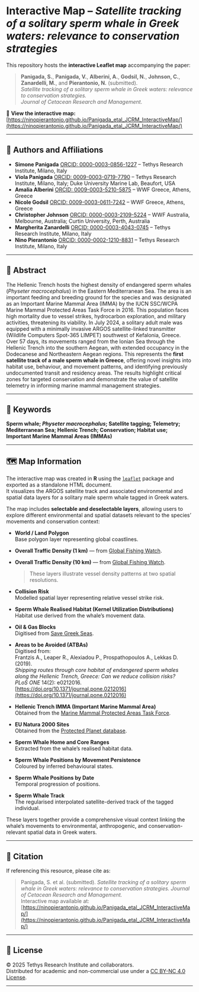 # Interactive Map – *Satellite tracking of a solitary sperm whale in Greek waters: relevance to conservation strategies*

This repository hosts the **interactive Leaflet map** accompanying the paper:

> **Panigada, S.**, **Panigada, V.**, **Alberini, A.**, **Godsil, N.**, **Johnson, C.**, **Zanardelli, M.**, and **Pierantonio, N.** (submitted).  
> *Satellite tracking of a solitary sperm whale in Greek waters: relevance to conservation strategies.*  
> *Journal of Cetacean Research and Management.*

🔗 **View the interactive map:** [https://ninopierantonio.github.io/Panigada_etal_JCRM_InteractiveMap/](https://ninopierantonio.github.io/Panigada_etal_JCRM_InteractiveMap/)

---

## 🧭 Authors and Affiliations

- **Simone Panigada** [ORCID: 0000-0003-0856-1227](https://orcid.org/0000-0003-0856-1227) – Tethys Research Institute, Milano, Italy  
- **Viola Panigada** [ORCID: 0009-0003-0719-7790](https://orcid.org/0009-0003-0719-7790) – Tethys Research Institute, Milano, Italy; Duke University Marine Lab, Beaufort, USA  
- **Amalia Alberini** [ORCID: 0009-0003-5210-5875](https://orcid.org/0009-0003-5210-5875) – WWF Greece, Athens, Greece  
- **Nicole Godsil** [ORCID: 0009-0003-0611-7242](https://orcid.org/0009-0003-0611-7242) – WWF Greece, Athens, Greece  
- **Christopher Johnson** [ORCID: 0000-0003-2109-5224](https://orcid.org/0000-0003-2109-5224) – WWF Australia, Melbourne, Australia; Curtin University, Perth, Australia  
- **Margherita Zanardelli** [ORCID: 0000-0003-4043-0745](https://orcid.org/0000-0003-4043-0745) – Tethys Research Institute, Milano, Italy  
- **Nino Pierantonio** [ORCID: 0000-0002-1210-8831](https://orcid.org/0000-0002-1210-8831) – Tethys Research Institute, Milano, Italy  

---

## 📄 Abstract

The Hellenic Trench hosts the highest density of endangered sperm whales (*Physeter macrocephalus*) in the Eastern Mediterranean Sea. The area is an important feeding and breeding ground for the species and was designated as an Important Marine Mammal Area (IMMA) by the IUCN SSC/WCPA Marine Mammal Protected Areas Task Force in 2016.  This population faces high mortality due to vessel strikes, hydrocarbon exploration, and military activities, threatening its viability.  In July 2024, a solitary adult male was equipped with a minimally invasive ARGOS satellite-linked transmitter (Wildlife Computers Spot-365 LIMPET) southwest of Kefalonia, Greece. Over 57 days, its movements ranged from the Ionian Sea through the Hellenic Trench into the southern Aegean, with extended occupancy in the Dodecanese and Northeastern Aegean regions.  This represents the **first satellite track of a male sperm whale in Greece**, offering novel insights into habitat use, behaviour, and movement patterns, and identifying previously undocumented transit and residency areas. The results highlight critical zones for targeted conservation and demonstrate the value of satellite telemetry in informing marine mammal management strategies.

---

## 🐋 Keywords
**Sperm whale; *Physeter macrocephalus*; Satellite tagging; Telemetry; Mediterranean Sea; Hellenic Trench; Conservation; Habitat use; Important Marine Mammal Areas (IMMAs)**

---

## 🗺️ Map Information

The interactive map was created in **R** using the [`leaflet`](https://rstudio.github.io/leaflet/) package and exported as a standalone HTML document.  
It visualizes the ARGOS satellite track and associated environmental and spatial data layers for a solitary male sperm whale tagged in Greek waters.

The map includes **selectable and deselectable layers**, allowing users to explore different environmental and spatial datasets relevant to the species’ movements and conservation context:

- **World / Land Polygon**  
  Base polygon layer representing global coastlines.

- **Overall Traffic Density (1 km)** — from [Global Fishing Watch](https://globalfishingwatch.org).  
- **Overall Traffic Density (10 km)** — from [Global Fishing Watch](https://globalfishingwatch.org).  
  > These layers illustrate vessel density patterns at two spatial resolutions.

- **Collision Risk**  
  Modelled spatial layer representing relative vessel strike risk.

- **Sperm Whale Realised Habitat (Kernel Utilization Distributions)**  
  Habitat use derived from the whale’s movement data.

- **Oil & Gas Blocks**  
  Digitised from [Save Greek Seas](https://savegreekseas.com/en/home/).

- **Areas to be Avoided (ATBAs)**  
  Digitised from:  
  Frantzis A., Leaper R., Alexiadou P., Prospathopoulos A., Lekkas D. (2019).  
  *Shipping routes through core habitat of endangered sperm whales along the Hellenic Trench, Greece: Can we reduce collision risks?*  
  *PLoS ONE* 14(2): e0212016. [https://doi.org/10.1371/journal.pone.0212016](https://doi.org/10.1371/journal.pone.0212016)

- **Hellenic Trench IMMA (Important Marine Mammal Area)**  
  Obtained from the [Marine Mammal Protected Areas Task Force](https://www.marinemammalhabitat.org/immas/).

- **EU Natura 2000 Sites**  
  Obtained from the [Protected Planet database](https://www.protectedplanet.net/en/thematic-areas/wdpa?tab=WDPA).

- **Sperm Whale Home and Core Ranges**  
  Extracted from the whale’s realised habitat data.

- **Sperm Whale Positions by Movement Persistence**  
  Coloured by inferred behavioural states.

- **Sperm Whale Positions by Date**  
  Temporal progression of positions.

- **Sperm Whale Track**  
  The regularised interpolated satellite-derived track of the tagged individual.

These layers together provide a comprehensive visual context linking the whale’s movements to environmental, anthropogenic, and conservation-relevant spatial data in Greek waters.


---

## 📜 Citation
If referencing this resource, please cite as:  

> Panigada, S. et al. (submitted). *Satellite tracking of a solitary sperm whale in Greek waters: relevance to conservation strategies.* *Journal of Cetacean Research and Management.*  
> Interactive map available at: [https://ninopierantonio.github.io/Panigada_etal_JCRM_InteractiveMap/](https://ninopierantonio.github.io/Panigada_etal_JCRM_InteractiveMap/)

---

## 🪪 License
© 2025 Tethys Research Institute and collaborators.  
Distributed for academic and non-commercial use under a [CC BY-NC 4.0 License](https://creativecommons.org/licenses/by-nc/4.0/).

---

